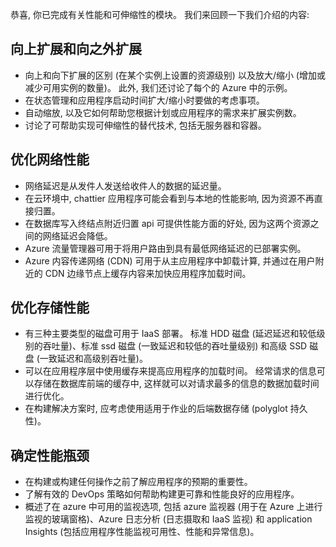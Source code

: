 恭喜, 你已完成有关性能和可伸缩性的模块。 我们来回顾一下我们介绍的内容:

## <a name="scaling-up-and-scaling-out"></a>向上扩展和向之外扩展

- 向上和向下扩展的区别 (在某个实例上设置的资源级别) 以及放大/缩小 (增加或减少可用实例的数量)。 此外, 我们还讨论了每个的 Azure 中的示例。
- 在状态管理和应用程序启动时间扩大/缩小时要做的考虑事项。
- 自动缩放, 以及它如何帮助您根据计划或应用程序的需求来扩展实例数。
- 讨论了可帮助实现可伸缩性的替代技术, 包括无服务器和容器。

## <a name="optimize-network-performance"></a>优化网络性能

- 网络延迟是从发件人发送给收件人的数据的延迟量。
- 在云环境中, chattier 应用程序可能会看到与本地的性能影响, 因为资源不再直接归置。
- 在数据库写入终结点附近归置 api 可提供性能方面的好处, 因为这两个资源之间的网络延迟会降低。
- Azure 流量管理器可用于将用户路由到具有最低网络延迟的已部署实例。
- Azure 内容传递网络 (CDN) 可用于从主应用程序中卸载计算, 并通过在用户附近的 CDN 边缘节点上缓存内容来加快应用程序加载时间。

## <a name="optimize-storage-performance"></a>优化存储性能

- 有三种主要类型的磁盘可用于 IaaS 部署。 标准 HDD 磁盘 (延迟延迟和较低级别的吞吐量)、标准 ssd 磁盘 (一致延迟和较低的吞吐量级别) 和高级 SSD 磁盘 (一致延迟和高级别吞吐量)。
- 可以在应用程序层中使用缓存来提高应用程序的加载时间。 经常请求的信息可以存储在数据库前端的缓存中, 这样就可以对请求最多的信息的数据加载时间进行优化。
- 在构建解决方案时, 应考虑使用适用于作业的后端数据存储 (polyglot 持久性)。

## <a name="identify-performance-bottlenecks"></a>确定性能瓶颈

- 在构建或构建任何操作之前了解应用程序的预期的重要性。
- 了解有效的 DevOps 策略如何帮助构建更可靠和性能良好的应用程序。
- 概述了在 azure 中可用的监视选项, 包括 azure 监视器 (用于在 Azure 上进行监视的玻璃窗格)、Azure 日志分析 (日志摄取和 IaaS 监视) 和 application Insights (包括应用程序性能监视可用性、性能和异常信息)。
